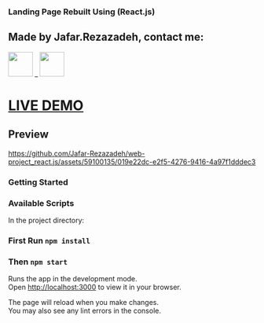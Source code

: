 
### Landing Page Rebuilt  Using (React.js)
## Made by Jafar.Rezazadeh, contact me: 
[<img src="https://user-images.githubusercontent.com/59100135/230678539-44ca1220-deb0-453b-9a54-218b85094c33.png" width="50" />](https://jafarrezazadeh76@gmail.com)      _      [<img src="https://user-images.githubusercontent.com/59100135/230678311-fd81f894-3f72-4b96-b89f-77884318fd26.png" width="50" />](https://t.me/s/@jafar_rzzd)


# [LIVE DEMO](https://rebuilt-landing-page-reactjs.vercel.app/)

## Preview




https://github.com/Jafar-Rezazadeh/web-project_react.js/assets/59100135/019e22dc-e2f5-4276-9416-4a97f1dddec3





### Getting Started

### Available Scripts

In the project directory:
### First Run `npm install`
### Then `npm start`

Runs the app in the development mode.\
Open [http://localhost:3000](http://localhost:3000) to view it in your browser.

The page will reload when you make changes.\
You may also see any lint errors in the console.


